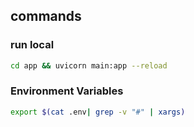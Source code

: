 ## commands

### run local

```bash
cd app && uvicorn main:app --reload
```

### Environment Variables

```bash
export $(cat .env| grep -v "#" | xargs)
```
